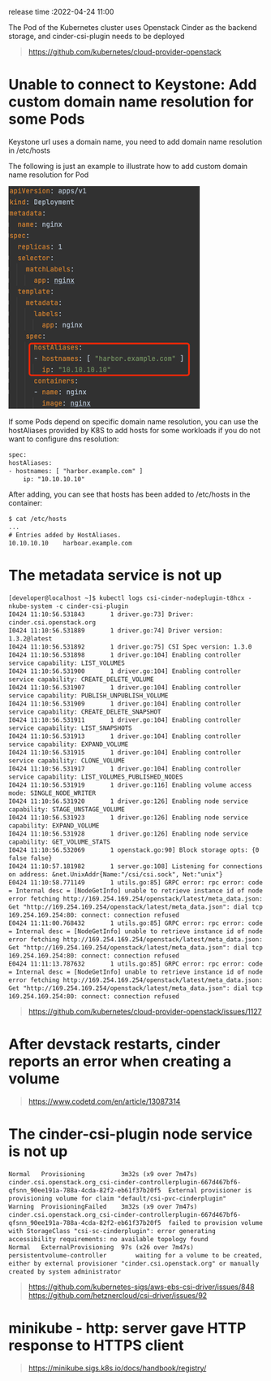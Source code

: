 release time :2022-04-24 11:00

The Pod of the Kubernetes cluster uses Openstack Cinder as the backend storage, and cinder-csi-plugin needs to be deployed

> https://github.com/kubernetes/cloud-provider-openstack

# Unable to connect to Keystone: Add custom domain name resolution for some Pods
Keystone url uses a domain name, you need to add domain name resolution in /etc/hosts

The following is just an example to illustrate how to add custom domain name resolution for Pod

![](2023-01-19-14-21-55.png)

If some Pods depend on specific domain name resolution, you can use the hostAliases provided by K8S to add hosts for some workloads if you do not want to configure dns resolution:

    spec:
    hostAliases:
    - hostnames: [ "harbor.example.com" ]
        ip: "10.10.10.10"


After adding, you can see that hosts has been added to /etc/hosts in the container:

    $ cat /etc/hosts
    ...
    # Entries added by HostAliases.
    10.10.10.10    harboar.example.com


# The metadata service is not up

    [developer@localhost ~]$ kubectl logs csi-cinder-nodeplugin-t8hcx -nkube-system -c cinder-csi-plugin
    I0424 11:10:56.531843       1 driver.go:73] Driver: cinder.csi.openstack.org
    I0424 11:10:56.531889       1 driver.go:74] Driver version: 1.3.2@latest
    I0424 11:10:56.531892       1 driver.go:75] CSI Spec version: 1.3.0
    I0424 11:10:56.531898       1 driver.go:104] Enabling controller service capability: LIST_VOLUMES
    I0424 11:10:56.531900       1 driver.go:104] Enabling controller service capability: CREATE_DELETE_VOLUME
    I0424 11:10:56.531907       1 driver.go:104] Enabling controller service capability: PUBLISH_UNPUBLISH_VOLUME
    I0424 11:10:56.531909       1 driver.go:104] Enabling controller service capability: CREATE_DELETE_SNAPSHOT
    I0424 11:10:56.531911       1 driver.go:104] Enabling controller service capability: LIST_SNAPSHOTS
    I0424 11:10:56.531913       1 driver.go:104] Enabling controller service capability: EXPAND_VOLUME
    I0424 11:10:56.531915       1 driver.go:104] Enabling controller service capability: CLONE_VOLUME
    I0424 11:10:56.531917       1 driver.go:104] Enabling controller service capability: LIST_VOLUMES_PUBLISHED_NODES
    I0424 11:10:56.531919       1 driver.go:116] Enabling volume access mode: SINGLE_NODE_WRITER
    I0424 11:10:56.531920       1 driver.go:126] Enabling node service capability: STAGE_UNSTAGE_VOLUME
    I0424 11:10:56.531923       1 driver.go:126] Enabling node service capability: EXPAND_VOLUME
    I0424 11:10:56.531928       1 driver.go:126] Enabling node service capability: GET_VOLUME_STATS
    I0424 11:10:56.532069       1 openstack.go:90] Block storage opts: {0 false false}
    I0424 11:10:57.181982       1 server.go:108] Listening for connections on address: &net.UnixAddr{Name:"/csi/csi.sock", Net:"unix"}
    E0424 11:10:58.771149       1 utils.go:85] GRPC error: rpc error: code = Internal desc = [NodeGetInfo] unable to retrieve instance id of node error fetching http://169.254.169.254/openstack/latest/meta_data.json: Get "http://169.254.169.254/openstack/latest/meta_data.json": dial tcp 169.254.169.254:80: connect: connection refused
    E0424 11:11:00.768432       1 utils.go:85] GRPC error: rpc error: code = Internal desc = [NodeGetInfo] unable to retrieve instance id of node error fetching http://169.254.169.254/openstack/latest/meta_data.json: Get "http://169.254.169.254/openstack/latest/meta_data.json": dial tcp 169.254.169.254:80: connect: connection refused
    E0424 11:11:13.787632       1 utils.go:85] GRPC error: rpc error: code = Internal desc = [NodeGetInfo] unable to retrieve instance id of node error fetching http://169.254.169.254/openstack/latest/meta_data.json: Get "http://169.254.169.254/openstack/latest/meta_data.json": dial tcp 169.254.169.254:80: connect: connection refused

> https://github.com/kubernetes/cloud-provider-openstack/issues/1127

# After devstack restarts, cinder reports an error when creating a volume
> https://www.codetd.com/en/article/13087314

# The cinder-csi-plugin node service is not up

    Normal   Provisioning          3m32s (x9 over 7m47s)  cinder.csi.openstack.org_csi-cinder-controllerplugin-667d467bf6-qfsnn_90ee191a-788a-4cda-82f2-eb61f37b20f5  External provisioner is provisioning volume for claim "default/csi-pvc-cinderplugin"
    Warning  ProvisioningFailed    3m32s (x9 over 7m47s)  cinder.csi.openstack.org_csi-cinder-controllerplugin-667d467bf6-qfsnn_90ee191a-788a-4cda-82f2-eb61f37b20f5  failed to provision volume with StorageClass "csi-sc-cinderplugin": error generating accessibility requirements: no available topology found
    Normal   ExternalProvisioning  97s (x26 over 7m47s)   persistentvolume-controller        waiting for a volume to be created, either by external provisioner "cinder.csi.openstack.org" or manually created by system administrator

> https://github.com/kubernetes-sigs/aws-ebs-csi-driver/issues/848
> https://github.com/hetznercloud/csi-driver/issues/92

# minikube - http: server gave HTTP response to HTTPS client
> https://minikube.sigs.k8s.io/docs/handbook/registry/


